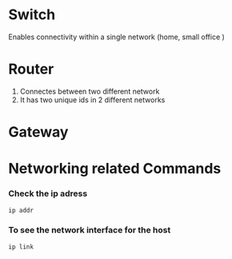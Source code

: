# Switch 
Enables connectivity within a single network (home, small office )

# Router 
1. Connectes between two different network 
2. It has two unique ids in 2 different networks 

# Gateway 


# Networking related Commands
### Check the ip adress 
```
ip addr
```

### To see the network interface for the host 
```
ip link
````
